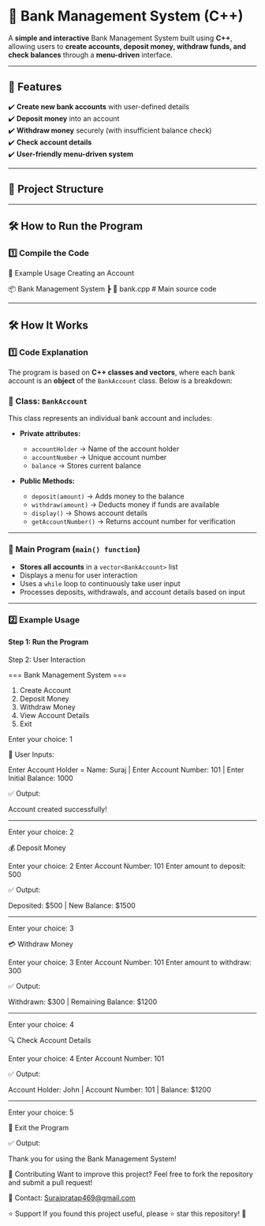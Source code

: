 # 🏦 Bank Management System (C++)  

A **simple and interactive** Bank Management System built using **C++**, allowing users to **create accounts, deposit money, withdraw funds, and check balances** through a **menu-driven** interface.  

---

## 🚀 Features  
✔️ **Create new bank accounts** with user-defined details  
✔️ **Deposit money** into an account  
✔️ **Withdraw money** securely (with insufficient balance check)  
✔️ **Check account details**  
✔️ **User-friendly menu-driven system**  

---

## 📂 Project Structure  



---

## 🛠 How to Run the Program  

### **1️⃣ Compile the Code**  



📌 Example Usage
Creating an Account


📦 Bank Management System
┣ 📜 bank.cpp # Main source code


---

## 🛠 How It Works  

### **1️⃣ Code Explanation**  

The program is based on **C++ classes and vectors**, where each bank account is an **object** of the `BankAccount` class. Below is a breakdown:  

### **📌 Class: `BankAccount`**  
This class represents an individual bank account and includes:  
- **Private attributes:**  
  - `accountHolder` → Name of the account holder  
  - `accountNumber` → Unique account number  
  - `balance` → Stores current balance  

- **Public Methods:**  
  - `deposit(amount)` → Adds money to the balance  
  - `withdraw(amount)` → Deducts money if funds are available  
  - `display()` → Shows account details  
  - `getAccountNumber()` → Returns account number for verification  

---

### **📌 Main Program (`main() function`)**
- **Stores all accounts** in a `vector<BankAccount>` list  
- Displays a menu for user interaction  
- Uses a `while` loop to continuously take user input  
- Processes deposits, withdrawals, and account details based on input  

---

### **2️⃣ Example Usage**  

#### **Step 1: Run the Program**  



Step 2: User Interaction

=== Bank Management System ===
1. Create Account
2. Deposit Money
3. Withdraw Money
4. View Account Details
5. Exit



Enter your choice: 1

🔹 User Inputs:

Enter Account Holder  =  Name: Suraj  |
Enter Account Number: 101  |
Enter Initial Balance: 1000

✅ Output:

Account created successfully!


---

Enter your choice: 2

💰 Deposit Money

Enter your choice: 2
Enter Account Number: 101
Enter amount to deposit: 500


✅ Output:

Deposited: $500 | New Balance: $1500

---

Enter your choice: 3

💳 Withdraw Money

Enter your choice: 3
Enter Account Number: 101
Enter amount to withdraw: 300

✅ Output:

Withdrawn: $300 | Remaining Balance: $1200

---

Enter your choice: 4


🔍 Check Account Details

Enter your choice: 4
Enter Account Number: 101

✅ Output:

Account Holder: John | Account Number: 101 | Balance: $1200

---

Enter your choice: 5

🚪 Exit the Program



✅ Output:

Thank you for using the Bank Management System!

🤝 Contributing
Want to improve this project? Feel free to fork the repository and submit a pull request!

📧 Contact: Surajpratap469@gmail.com

⭐ Support
If you found this project useful, please ⭐ star this repository! 🚀

